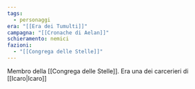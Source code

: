 ```yaml
---
tags:
  - personaggi
era: "[[Era dei Tumulti]]"
campagna: "[[Cronache di Aelan]]"
schieramento: nemici
fazioni:
  - "[[Congrega delle Stelle]]"
---
```


Membro della [[Congrega delle Stelle]]. Era una dei carcerieri di [[Icaro|Icaro]]
